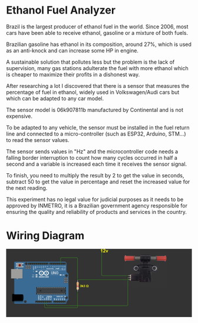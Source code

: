 # Ethanol Fuel Analyzer

Brazil is the largest producer of ethanol fuel in the world. Since 2006, most cars have been able to receive ethanol, gasoline or a mixture of both fuels. 

Brazilian gasoline has ethanol in its composition, around 27%, which is used as an anti-knock and can increase some HP in engine.

A sustainable solution that pollutes less but the problem is the lack of supervision, many gas stations adulterate the fuel with more ethanol which is cheaper to maximize their profits in a dishonest way.

After researching a lot I discovered that there is a sensor that measures the percentage of fuel in ethanol, widely used in Volkswagen/Audi cars but which can be adapted to any car model.

The sensor model is 06k907811b manufactured by Continental and is not expensive. 

To be adapted to any vehicle, the sensor must be installed in the fuel return line and connected to a micro-controller (such as ESP32, Arduino, STM...) to read the sensor values.

The sensor sends values ​​in "Hz" and the microcontroller code needs a falling border interruption to count how many cycles occurred in half a second and a variable is increased each time it receives the sensor signal.

To finish, you need to multiply the result by 2 to get the value in seconds, subtract 50 to get the value in percentage and reset the increased value for the next reading.

This experiment has no legal value for judicial purposes as it needs to be approved by INMETRO, it is a Brazilian government agency responsible for ensuring the quality and reliability of products and services in the country.

 # Wiring Diagram

 ![Wiring Diagram](schematic.jpeg)


